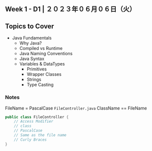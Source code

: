 ## **Week 1** - D1 |  ２０２３年０６月０６日（火）

## Topics to Cover
- Java Fundamentals
    - Why Java?
    - Compiled vs Runtime
    - Java Naming Conventions
    - Java Syntax
    - Variables & DataTypes
        - Primitives
        - Wrapper Classes
        - Strings
        - Type Casting

### Notes

FileName = PascalCase `FileController.java`
ClassName == FileName
```java
public class FileController {
    // Access Modifier
    // class
    // PascalCase
    // Same as the file name
    // Curly Braces
}
```